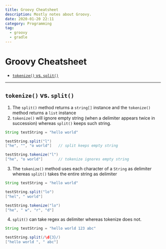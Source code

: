 ```yaml
---
title: Groovy Cheatsheet
description: Mostly notes about Groovy.
date: 2020-01-20 22:11
category: Programming
tag:
  - groovy
  - gradle
---
```


# Groovy Cheatsheet

- [`tokenize()` vs. `split()`](#tokenize-vs-split)

- - -

## `tokenize()` vs. `split()`

1. The `split()` method returns a `string[]` instance and the `tokenize()` method returns a `list` instance
2. `tokenize()` will ignore empty string (when a delimiter appears twice in succession) whereas `split()` keeps such string.

```groovy
String testString = "hello world"

testString.split("l")
["he", "", "o world"]   // split keeps empty string

testString.tokenize("l")
["he", "o world"]       // tokenize ignores empty string
```

3. The `tokenize()` method uses each character of a `String` as delimiter whereas `split()` takes the entire string as delimiter

```groovy
String testString = "hello world"

testString.split("lo")
["hel", " world"]

testString.tokenize("lo")
["he", " w", "r", "d"]
```

4. `split()` can take regex as delimiter whereas tokenize does not.

```groovy
String testString = "hello world 123 abc"

testString.split(/\d{3}/)
["hello world ", " abc"]
```
